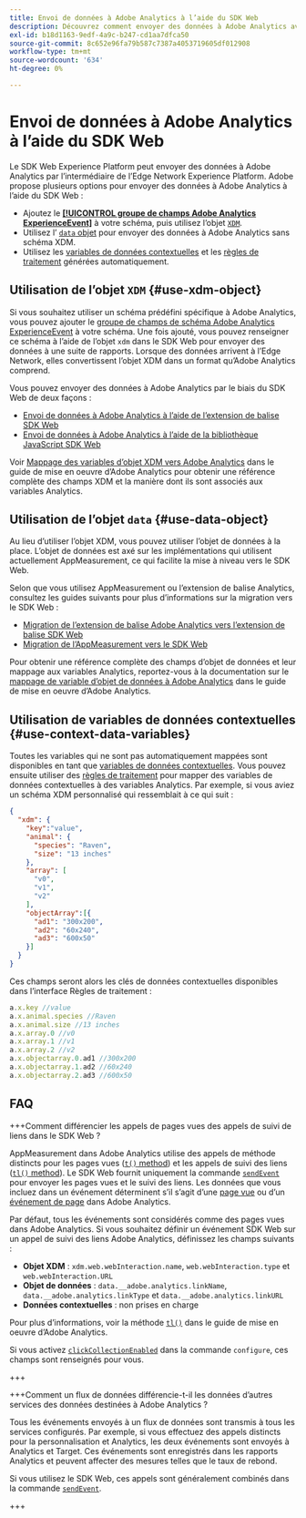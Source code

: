 ```yaml
---
title: Envoi de données à Adobe Analytics à l’aide du SDK Web
description: Découvrez comment envoyer des données à Adobe Analytics avec le SDK Web de Adobe Experience Platform.
exl-id: b18d1163-9edf-4a9c-b247-cd1aa7dfca50
source-git-commit: 8c652e96fa79b587c7387a4053719605df012908
workflow-type: tm+mt
source-wordcount: '634'
ht-degree: 0%

---
```



# Envoi de données à Adobe Analytics à l’aide du SDK Web

Le SDK Web Experience Platform peut envoyer des données à Adobe Analytics par l’intermédiaire de l’Edge Network Experience Platform. Adobe propose plusieurs options pour envoyer des données à Adobe Analytics à l’aide du SDK Web :

* Ajoutez le [**[!UICONTROL groupe de champs Adobe Analytics ExperienceEvent]**](../../xdm/field-groups/event/analytics-full-extension.md) à votre schéma, puis utilisez l’objet [`XDM`](../commands/sendevent/xdm.md).
* Utilisez l’ [`data` objet](../commands/sendevent/data.md) pour envoyer des données à Adobe Analytics sans schéma XDM.
* Utilisez les [variables de données contextuelles](https://experienceleague.adobe.com/fr/docs/analytics/implementation/vars/page-vars/contextdata) et les [règles de traitement](https://experienceleague.adobe.com/fr/docs/analytics/admin/admin-tools/manage-report-suites/edit-report-suite/report-suite-general/c-processing-rules/c-processing-rules-configuration/processing-rules-about) générées automatiquement.

## Utilisation de l’objet `XDM` {#use-xdm-object}

Si vous souhaitez utiliser un schéma prédéfini spécifique à Adobe Analytics, vous pouvez ajouter le [groupe de champs de schéma Adobe Analytics ExperienceEvent](../../xdm/field-groups/event/analytics-full-extension.md) à votre schéma. Une fois ajouté, vous pouvez renseigner ce schéma à l’aide de l’objet `xdm` dans le SDK Web pour envoyer des données à une suite de rapports. Lorsque des données arrivent à l’Edge Network, elles convertissent l’objet XDM dans un format qu’Adobe Analytics comprend.

Vous pouvez envoyer des données à Adobe Analytics par le biais du SDK Web de deux façons :

* [Envoi de données à Adobe Analytics à l’aide de l’extension de balise SDK Web](https://experienceleague.adobe.com/fr/docs/analytics/implementation/aep-edge/web-sdk/web-sdk-tag-extension)
* [Envoi de données à Adobe Analytics à l’aide de la bibliothèque JavaScript SDK Web](https://experienceleague.adobe.com/fr/docs/analytics/implementation/aep-edge/web-sdk/web-sdk-javascript-library)

Voir [Mappage des variables d’objet XDM vers Adobe Analytics](https://experienceleague.adobe.com/fr/docs/analytics/implementation/aep-edge/xdm-var-mapping) dans le guide de mise en oeuvre d’Adobe Analytics pour obtenir une référence complète des champs XDM et la manière dont ils sont associés aux variables Analytics.

## Utilisation de l’objet `data` {#use-data-object}

Au lieu d’utiliser l’objet XDM, vous pouvez utiliser l’objet de données à la place. L’objet de données est axé sur les implémentations qui utilisent actuellement AppMeasurement, ce qui facilite la mise à niveau vers le SDK Web.

Selon que vous utilisez AppMeasurement ou l’extension de balise Analytics, consultez les guides suivants pour plus d’informations sur la migration vers le SDK Web :

* [Migration de l’extension de balise Adobe Analytics vers l’extension de balise SDK Web](https://experienceleague.adobe.com/fr/docs/analytics/implementation/aep-edge/web-sdk/analytics-extension-to-web-sdk)
* [Migration de l’AppMeasurement vers le SDK Web](https://experienceleague.adobe.com/fr/docs/analytics/implementation/aep-edge/web-sdk/appmeasurement-to-web-sdk)

Pour obtenir une référence complète des champs d’objet de données et leur mappage aux variables Analytics, reportez-vous à la documentation sur le [mappage de variable d’objet de données à Adobe Analytics](https://experienceleague.adobe.com/fr/docs/analytics/implementation/aep-edge/data-var-mapping) dans le guide de mise en oeuvre d’Adobe Analytics.

## Utilisation de variables de données contextuelles {#use-context-data-variables}

Toutes les variables qui ne sont pas automatiquement mappées sont disponibles en tant que [variables de données contextuelles](https://experienceleague.adobe.com/fr/docs/analytics/implementation/vars/page-vars/contextdata). Vous pouvez ensuite utiliser des [règles de traitement](https://experienceleague.adobe.com/fr/docs/analytics/admin/admin-tools/manage-report-suites/edit-report-suite/report-suite-general/c-processing-rules/c-processing-rules-configuration/processing-rules-about) pour mapper des variables de données contextuelles à des variables Analytics. Par exemple, si vous aviez un schéma XDM personnalisé qui ressemblait à ce qui suit :

```json
{
  "xdm": {
    "key":"value",
    "animal": {
      "species": "Raven",
      "size": "13 inches"
    },
    "array": [
      "v0",
      "v1",
      "v2"
    ],
    "objectArray":[{
      "ad1": "300x200",
      "ad2": "60x240",
      "ad3": "600x50"
    }]
  }
}
```

Ces champs seront alors les clés de données contextuelles disponibles dans l’interface Règles de traitement :

```javascript
a.x.key //value
a.x.animal.species //Raven
a.x.animal.size //13 inches
a.x.array.0 //v0
a.x.array.1 //v1
a.x.array.2 //v2
a.x.objectarray.0.ad1 //300x200
a.x.objectarray.1.ad2 //60x240
a.x.objectarray.2.ad3 //600x50
```

## FAQ

+++Comment différencier les appels de pages vues des appels de suivi de liens dans le SDK Web ?

AppMeasurement dans Adobe Analytics utilise des appels de méthode distincts pour les pages vues ([`t()` method](https://experienceleague.adobe.com/fr/docs/analytics/implementation/vars/functions/t-method)) et les appels de suivi des liens ([`tl()` method](https://experienceleague.adobe.com/fr/docs/analytics/implementation/vars/functions/tl-method)). Le SDK Web fournit uniquement la commande [`sendEvent`](../commands/sendevent/overview.md) pour envoyer les pages vues et le suivi des liens. Les données que vous incluez dans un événement déterminent s’il s’agit d’une [page vue](https://experienceleague.adobe.com/fr/docs/analytics/components/metrics/page-views) ou d’un [événement de page](https://experienceleague.adobe.com/fr/docs/analytics/components/metrics/page-events) dans Adobe Analytics.

Par défaut, tous les événements sont considérés comme des pages vues dans Adobe Analytics. Si vous souhaitez définir un événement SDK Web sur un appel de suivi des liens Adobe Analytics, définissez les champs suivants :

* **Objet XDM** : `xdm.web.webInteraction.name`, `web.webInteraction.type` et `web.webInteraction.URL`
* **Objet de données** : `data.__adobe.analytics.linkName`, `data.__adobe.analytics.linkType` et `data.__adobe.analytics.linkURL`
* **Données contextuelles** : non prises en charge

Pour plus d’informations, voir la méthode [`tl()`](https://experienceleague.adobe.com/fr/docs/analytics/implementation/vars/functions/tl-method) dans le guide de mise en oeuvre d’Adobe Analytics.

Si vous activez [`clickCollectionEnabled`](../commands/configure/clickcollectionenabled.md) dans la commande `configure`, ces champs sont renseignés pour vous.

+++

+++Comment un flux de données différencie-t-il les données d’autres services des données destinées à Adobe Analytics ?

Tous les événements envoyés à un flux de données sont transmis à tous les services configurés. Par exemple, si vous effectuez des appels distincts pour la personnalisation et Analytics, les deux événements sont envoyés à Analytics et Target. Ces événements sont enregistrés dans les rapports Analytics et peuvent affecter des mesures telles que le taux de rebond.

Si vous utilisez le SDK Web, ces appels sont généralement combinés dans la commande [`sendEvent`](../commands/sendevent/overview.md).

+++
